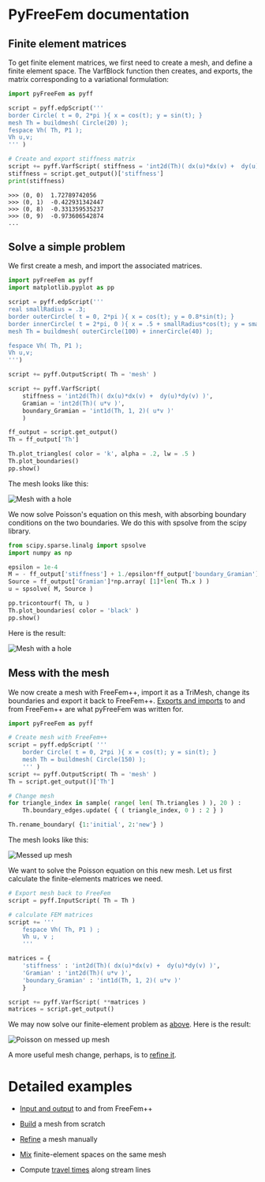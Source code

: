 # PyFreeFem documentation

## Finite element matrices

To get finite element matrices, we first need to create a mesh, and define a finite element space. The VarfBlock function then creates, and exports, the matrix corresponding to a variational formulation:

```python
import pyFreeFem as pyff

script = pyff.edpScript('''
border Circle( t = 0, 2*pi ){ x = cos(t); y = sin(t); }
mesh Th = buildmesh( Circle(20) );
fespace Vh( Th, P1 );
Vh u,v;
''' )

# Create and export stiffness matrix
script += pyff.VarfScript( stiffness = 'int2d(Th)( dx(u)*dx(v) +  dy(u)*dy(v) )')
stiffness = script.get_output()['stiffness']
print(stiffness)
```

```console
>>> (0, 0)	1.72789742056
>>> (0, 1)	-0.422931342447
>>> (0, 8)	-0.331359535237
>>> (0, 9)	-0.973606542874
...
```

## Solve a simple problem

We first create a mesh, and import the associated matrices.

```python
import pyFreeFem as pyff
import matplotlib.pyplot as pp

script = pyff.edpScript('''
real smallRadius = .3;
border outerCircle( t = 0, 2*pi ){ x = cos(t); y = 0.8*sin(t); }
border innerCircle( t = 2*pi, 0 ){ x = .5 + smallRadius*cos(t); y = smallRadius*sin(t); }
mesh Th = buildmesh( outerCircle(100) + innerCircle(40) );

fespace Vh( Th, P1 );
Vh u,v;
''')

script += pyff.OutputScript( Th = 'mesh' )

script += pyff.VarfScript(
    stiffness = 'int2d(Th)( dx(u)*dx(v) +  dy(u)*dy(v) )',
    Gramian = 'int2d(Th)( u*v )',
    boundary_Gramian = 'int1d(Th, 1, 2)( u*v )'
    )

ff_output = script.get_output()
Th = ff_output['Th']

Th.plot_triangles( color = 'k', alpha = .2, lw = .5 )
Th.plot_boundaries()
pp.show()
```
The mesh looks like this:

![Mesh with a hole](../figures/solve.svg)

We now solve Poisson's equation on this mesh, with absorbing boundary conditions on the two boundaries. We do this with spsolve from the scipy library.

```python
from scipy.sparse.linalg import spsolve
import numpy as np

epsilon = 1e-4
M = - ff_output['stiffness'] + 1./epsilon*ff_output['boundary_Gramian']
Source = ff_output['Gramian']*np.array( [1]*len( Th.x ) )
u = spsolve( M, Source )

pp.tricontourf( Th, u )
Th.plot_boundaries( color = 'black' )
pp.show()
```
Here is the result:

![Mesh with a hole](../figures/solve_2.svg)

## Mess with the mesh

We now create a mesh with FreeFem++, import it as a TriMesh, change its boundaries and export it back to FreeFem++. [Exports and imports](./documentation/IO.md) to and from FreeFem++ are what pyFreeFem was written for.
```python
import pyFreeFem as pyff

# Create mesh with FreeFem++
script = pyff.edpScript( '''
    border Circle( t = 0, 2*pi ){ x = cos(t); y = sin(t); }
    mesh Th = buildmesh( Circle(150) );
    ''' )
script += pyff.OutputScript( Th = 'mesh' )
Th = script.get_output()['Th']

# Change mesh
for triangle_index in sample( range( len( Th.triangles ) ), 20 ) :
    Th.boundary_edges.update( { ( triangle_index, 0 ) : 2 } )

Th.rename_boundary( {1:'initial', 2:'new'} )
```
The mesh looks like this:

![Messed up mesh](../figures/mesh_IO_mesh.svg)

We want to solve the Poisson equation on this new mesh. Let us first calculate the finite-elements matrices we need.

```python
# Export mesh back to FreeFem
script = pyff.InputScript( Th = Th )

# calculate FEM matrices
script += '''
    fespace Vh( Th, P1 ) ;
    Vh u, v ;
    '''

matrices = {
    'stiffness' : 'int2d(Th)( dx(u)*dx(v) +  dy(u)*dy(v) )',
    'Gramian' : 'int2d(Th)( u*v )',
    'boundary_Gramian' : 'int1d(Th, 1, 2)( u*v )'
    }

script += pyff.VarfScript( **matrices )
matrices = script.get_output()
```
We may now solve our finite-element problem as [above](#solve-a-simple-problem). Here is the result:

![Poisson on messed up mesh](../figures/mesh_IO_field.svg)

A more useful mesh change, perhaps, is to [refine it](./documentation/adaptmesh.md).

# Detailed examples

- [Input and output](./IO.md) to and from FreeFem++

- [Build](./build_your_own_mesh.md) a mesh from scratch

- [Refine](./adaptmesh.md) a mesh manually

- [Mix](./mixed_FE_spaces.md) finite-element spaces on the same mesh

- Compute [travel times](./travel_time.md) along stream lines
